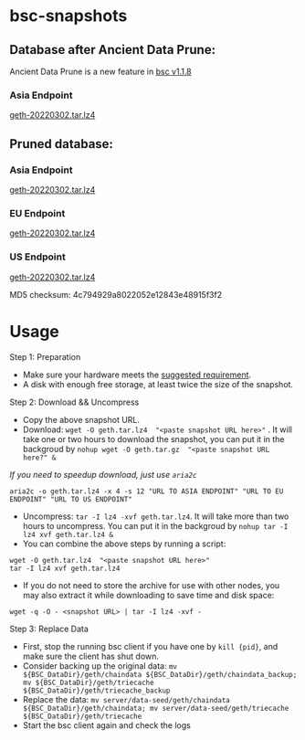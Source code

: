 
# bsc-snapshots

## Database after Ancient Data Prune:

Ancient Data Prune is a new feature in [bsc v1.1.8](https://github.com/binance-chain/bsc/releases/tag/v1.1.8)

### Asia Endpoint


[geth-20220302.tar.lz4
](https://tf-dex-prod-public-snapshot-site1.s3-accelerate.amazonaws.com/geth-20220302-prune-ancient.tar.lz4?AWSAccessKeyId=AKIAYINE6SBQPUZDDRRO&Signature=i94q0zrilDfjQaXTmkrRGf8HXAk%3D&Expires=1648842223
)


## Pruned database:


### Asia Endpoint


[geth-20220302.tar.lz4
](https://tf-dex-prod-public-snapshot-site1.s3-accelerate.amazonaws.com/geth-20220302.tar.lz4?AWSAccessKeyId=AKIAYINE6SBQPUZDDRRO&Signature=ojeH%2B%2BO64PGCuMPrOAVp7xkeLeE%3D&Expires=1648842222
)

### EU Endpoint


[geth-20220302.tar.lz4
](https://tf-dex-prod-public-snapshot.s3-accelerate.amazonaws.com/geth-20220302.tar.lz4?AWSAccessKeyId=AKIAYINE6SBQPUZDDRRO&Signature=xvtyUpj2V1GLY%2BrwG7XF0HdXimk%3D&Expires=1648842222
)


### US Endpoint


[geth-20220302.tar.lz4
](https://tf-dex-prod-public-snapshot-site3.s3-accelerate.amazonaws.com/geth-20220302.tar.lz4?AWSAccessKeyId=AKIAYINE6SBQPUZDDRRO&Signature=7q0I3CjrkXXnmbVTcNL09mxhE1k%3D&Expires=1648842222
)

MD5 checksum: 4c794929a8022052e12843e48915f3f2



# Usage 

Step 1: Preparation
- Make sure your hardware meets the [suggested requirement](https://docs.binance.org/smart-chain/developer/fullnode.html).
- A disk with enough free storage, at least twice the size of the snapshot.

Step 2: Download && Uncompress
- Copy the above snapshot URL.
- Download:  `wget -O geth.tar.lz4  "<paste snapshot URL here>"` . It will take one or two hours to download the snapshot, you can put it in the backgroud by `nohup wget -O geth.tar.gz  "<paste snapshot URL here?" &`


*If you need to speedup download, just use `aria2c`*
```
aria2c -o geth.tar.lz4 -x 4 -s 12 "URL TO ASIA ENDPOINT" "URL TO EU ENDPOINT" "URL TO US ENDPOINT"
```


- Uncompress: `tar -I lz4 -xvf geth.tar.lz4`. It will take more than two hours to uncompress. You can put it in the backgroud by `nohup tar -I lz4 xvf geth.tar.lz4 &`
- You can combine the above steps by running a script:
```
wget -O geth.tar.lz4  "<paste snapshot URL here>"
tar -I lz4 xvf geth.tar.lz4
```


- If you do not need to store the archive for use with other nodes, you may also extract it while downloading to save time and disk space:
```
wget -q -O - <snapshot URL> | tar -I lz4 -xvf -
```


Step 3: Replace Data
- First, stop the running bsc client if you have one by `kill {pid}`, and make sure the client has shut down.
- Consider backing up the original data: `mv ${BSC_DataDir}/geth/chaindata ${BSC_DataDir}/geth/chaindata_backup; mv ${BSC_DataDir}/geth/triecache ${BSC_DataDir}/geth/triecache_backup`
- Replace the data: `mv server/data-seed/geth/chaindata ${BSC_DataDir}/geth/chaindata; mv server/data-seed/geth/triecache ${BSC_DataDir}/geth/triecache`
- Start the bsc client again and check the logs

